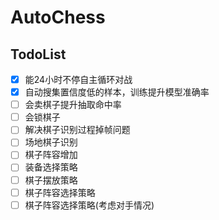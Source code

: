 # AutoChess

## TodoList
- [x] 能24小时不停自主循环对战
- [x] 自动搜集置信度低的样本，训练提升模型准确率
- [ ] 会卖棋子提升抽取命中率
- [ ] 会锁棋子
- [ ] 解决棋子识别过程掉帧问题
- [ ] 场地棋子识别
- [ ] 棋子阵容增加
- [ ] 装备选择策略
- [ ] 棋子摆放策略
- [ ] 棋子阵容选择策略
- [ ] 棋子阵容选择策略(考虑对手情况)
